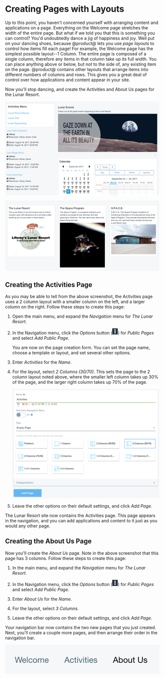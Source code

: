 # Creating Pages with Layouts

Up to this point, you haven't concerned yourself with arranging content and 
applications on a page. Everything on the Welcome page stretches the width of 
the entire page. But what if we told you that this is something you can control? 
You'd undoubtedly dance a jig of happiness and joy. Well put on your dancing 
shoes, because @product@ lets you use *page layouts* to control how items fill 
each page! For example, the Welcome page has the simplest possible layout--1 
Column. The entire page is composed of a single column, therefore any items in 
that column take up its full width. You can place anything above or below, but 
not to the side of, any existing item on the page. @product@ contains other 
layouts that arrange items into different numbers of columns and rows. This 
gives you a great deal of control over how applications and content appear in 
your site. 

Now you'll stop dancing, and create the Activities and About Us pages for the 
Lunar Resort. 

![Figure x: The final Activities page.](../../../images/001-final-activities.png)

![Figure x: The final About Us page.](../../../images/001-final-about-us.png)

## Creating the Activities Page

As you may be able to tell from the above screenshot, the Activities page uses a 
2 column layout with a smaller column on the left, and a larger column on the 
right. Follow these steps to create this page:

1.  Open the main menu, and expand the *Navigation* menu for *The Lunar Resort*. 

2.  In the Navigation menu, click the *Options* button 
    (![Options](../../../images/icon-options.png)) for *Public Pages* and select 
    *Add Public Page*.

    You are now on the page creation form. You can set the page name, choose a 
    template or layout, and set several other options.

3.  Enter *Activities* for the *Name*.

4.  For the layout, select *2 Columns (30/70)*. This sets the page to the 2 
    column layout noted above, where the smaller left column takes up 30% of the 
    page, and the larger right column takes up 70% of the page. 

    ![Figure x: Activities page creation.](../../../images/001-add-activities-page.png)

5.  Leave the other options on their default settings, and click *Add Page*. 

The Lunar Resort site now contains the Activities page. This page appears in the 
navigation, and you can add applications and content to it just as you would any 
other page. 

## Creating the About Us Page

Now you'll create the *About Us* page. Note in the above screenshot that this 
page has 3 columns. Follow these steps to create this page:

1.  In the main menu, and expand the *Navigation* menu for *The Lunar Resort*. 

2.  In the Navigation menu, click the *Options* button 
    (![Options](../../../images/icon-options.png)) for *Public Pages* and select 
    *Add Public Page*. 

3.  Enter *About Us* for the *Name*. 

4.  For the layout, select *3 Columns*. 

5.  Leave the other options on their default settings, and click *Add Page*. 

Your navigation bar now contains the two new pages that you just created. Next, 
you'll create a couple more pages, and then arrange their order in the 
navigation bar. 

![Figure x: The navigation bar lists your site's pages.](../../../images/001-page-navigation.png)
<!-- 
Replace with a screenshot that shows more of the page. In the current screenshot 
it's impossible to tell where the nav bar is located on the page.
-->

